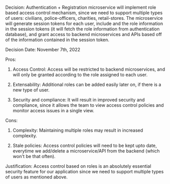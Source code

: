 Decision: Authentication + Registration microservice will implement role based access control mechanism, since we need to support multiple types of users: civilians, police-officers, charities, retail-stores. The microservice will generate session tokens for each user, include and the role information in the session tokens (it will fetch the role information from authentication database), and grant access to backend microservices and APIs based off of the information contained in the session token.

Decision Date: November 7th, 2022

Pros:

1. Access Control: Access will be restricted to backend microservices, and will only be granted according to the role assigned to each user.

2. Extensability: Additional roles can be added easily later on, if there is a new type of user.

3. Security and compliance: It will result in improved security and compliance, since it allows the team to view access control policies and monitor access issues in a single view.


Cons:

1. Complexity: Maintaining multiple roles may result in increased complexity.

2. Stale policies: Access control policies will need to be kept upto date, everytime we add/delete a microservice/API from the backend (which won't be that often).


Justification: Access control based on roles is an absolutely essential security feature for our application since we need to support multiple types of users as mentioned above.
